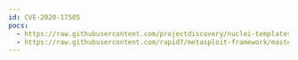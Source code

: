 ```yaml
---
id: CVE-2020-17505
pocs:
  - https://raw.githubusercontent.com/projectdiscovery/nuclei-templates/master/cves/2020/CVE-2020-17505.yaml
  - https://raw.githubusercontent.com/rapid7/metasploit-framework/master/modules/exploits/linux/http/artica_proxy_auth_bypass_service_cmds_peform_command_injection.rb
---
```

